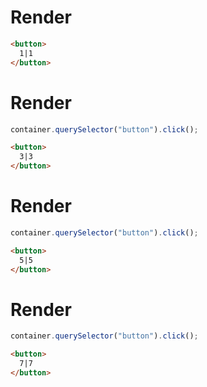 # Render
```html
<button>
  1|1
</button>
```


# Render
```js
container.querySelector("button").click();
```
```html
<button>
  3|3
</button>
```


# Render
```js
container.querySelector("button").click();
```
```html
<button>
  5|5
</button>
```


# Render
```js
container.querySelector("button").click();
```
```html
<button>
  7|7
</button>
```
